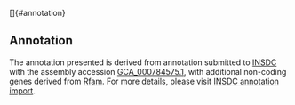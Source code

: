 []{#annotation}

Annotation
----------

The annotation presented is derived from annotation submitted to
[INSDC](http://www.insdc.org) with the assembly accession
[GCA\_000784575.1](http://www.ebi.ac.uk/ena/data/view/GCA_000784575.1),
with additional non-coding genes derived from
[Rfam](http://rfam.xfam.org/). For more details, please visit [INSDC
annotation
import](http://ensemblgenomes.org/info/data/insdc_annotation).
